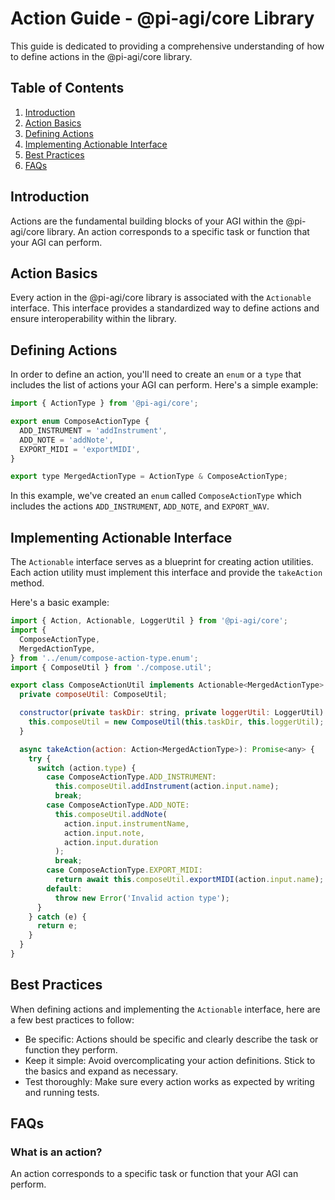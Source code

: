 # Action Guide - @pi-agi/core Library

This guide is dedicated to providing a comprehensive understanding of how to define actions in the @pi-agi/core library.

## Table of Contents

1. [Introduction](#introduction)
2. [Action Basics](#action-basics)
3. [Defining Actions](#defining-actions)
4. [Implementing Actionable Interface](#implementing-actionable-interface)
5. [Best Practices](#best-practices)
6. [FAQs](#faqs)

## Introduction

Actions are the fundamental building blocks of your AGI within the @pi-agi/core library. An action corresponds to a specific task or function that your AGI can perform.

## Action Basics

Every action in the @pi-agi/core library is associated with the `Actionable` interface. This interface provides a standardized way to define actions and ensure interoperability within the library.

## Defining Actions

In order to define an action, you'll need to create an `enum` or a `type` that includes the list of actions your AGI can perform. Here's a simple example:

```javascript
import { ActionType } from '@pi-agi/core';

export enum ComposeActionType {
  ADD_INSTRUMENT = 'addInstrument',
  ADD_NOTE = 'addNote',
  EXPORT_MIDI = 'exportMIDI',
}

export type MergedActionType = ActionType & ComposeActionType;
```

In this example, we've created an `enum` called `ComposeActionType` which includes the actions `ADD_INSTRUMENT`, `ADD_NOTE`, and `EXPORT_WAV`.

## Implementing Actionable Interface

The `Actionable` interface serves as a blueprint for creating action utilities. Each action utility must implement this interface and provide the `takeAction` method.

Here's a basic example:

```javascript
import { Action, Actionable, LoggerUtil } from '@pi-agi/core';
import {
  ComposeActionType,
  MergedActionType,
} from '../enum/compose-action-type.enum';
import { ComposeUtil } from './compose.util';

export class ComposeActionUtil implements Actionable<MergedActionType> {
  private composeUtil: ComposeUtil;

  constructor(private taskDir: string, private loggerUtil: LoggerUtil) {
    this.composeUtil = new ComposeUtil(this.taskDir, this.loggerUtil);
  }

  async takeAction(action: Action<MergedActionType>): Promise<any> {
    try {
      switch (action.type) {
        case ComposeActionType.ADD_INSTRUMENT:
          this.composeUtil.addInstrument(action.input.name);
          break;
        case ComposeActionType.ADD_NOTE:
          this.composeUtil.addNote(
            action.input.instrumentName,
            action.input.note,
            action.input.duration
          );
          break;
        case ComposeActionType.EXPORT_MIDI:
          return await this.composeUtil.exportMIDI(action.input.name);
        default:
          throw new Error('Invalid action type');
      }
    } catch (e) {
      return e;
    }
  }
}
```

## Best Practices

When defining actions and implementing the `Actionable` interface, here are a few best practices to follow:

- Be specific: Actions should be specific and clearly describe the task or function they perform.
- Keep it simple: Avoid overcomplicating your action definitions. Stick to the basics and expand as necessary.
- Test thoroughly: Make sure every action works as expected by writing and running tests.

## FAQs

### What is an action?

An action corresponds to a specific task or function that your AGI can perform.

